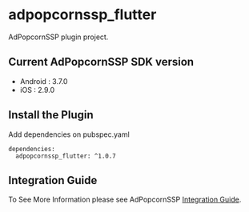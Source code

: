 # adpopcornssp_flutter

AdPopcornSSP plugin project.

## Current AdPopcornSSP SDK version

- Android :  3.7.0
- iOS : 2.9.0

## Install the Plugin

Add dependencies on pubspec.yaml

```
dependencies:
  adpopcornssp_flutter: ^1.0.7
```

## Integration Guide

To See More Information please see AdPopcornSSP [Integration Guide](https://adpopcornssp.gitbook.io/ssp-sdk/flutter).
